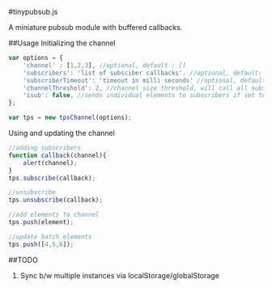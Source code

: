 #tinypubsub.js

A miniature pubsub module with buffered callbacks.

##Usage
Initializing the channel
```javascript
var options = {
    'channel' : [1,2,3], //optional, default : []
    'subscribers': 'list of subsciber callbacks'. //optional, default: []
    'subscriberTimeout': 'timeout in milli seconds' //optional, default: 0
    'channelThreshold': 2, //channel size threshold, will call all subscibers, default: null
    'isub': false, //sends individual elements to subscribers if set to true, default: false
};

var tps = new tpsChannel(options);
```

Using and updating the channel
```javascript
//adding subscribers
function callback(channel){
    alert(channel);
}
tps.subscribe(callback);

//unsubscribe 
tps.unsubscribe(callback);

//add elements to channel 
tps.push(element);

//update batch elements
tps.push([4,5,6]);
```
##TODO
1. Sync b/w multiple instances via localStorage/globalStorage
